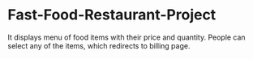 # Fast-Food-Restaurant-Project
It displays menu of food items with their price and quantity. People can select any of the items, which redirects to billing page.

